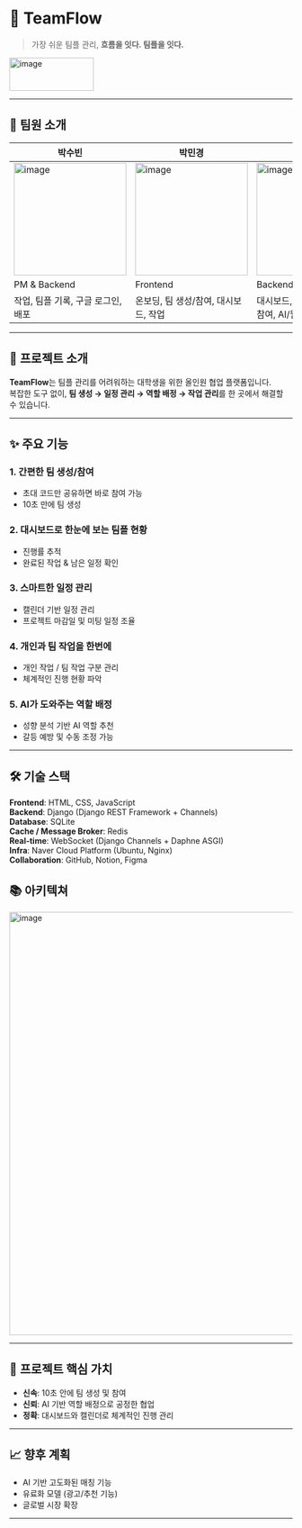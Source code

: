 # 🌊 TeamFlow
> 가장 쉬운 팀플 관리, **흐름을 잇다. 팀플을 잇다.**

<img width="150" height="59" alt="image" src="https://github.com/user-attachments/assets/bb85aba9-ca09-4161-af1b-e92216c7d4d5" />

---

## 👥 팀원 소개

| 박수빈      | 박민경     | 이상윤    | 전도현      |
| ------------- | ------------- | ------------- | ------------- |
| <img width="200" height="200" alt="image" src="https://github.com/user-attachments/assets/88fc0185-4213-410b-9a79-d1c9cefeb5c4" /> | <img width="200" height="200" alt="image" src="https://github.com/user-attachments/assets/2c21f8e3-c323-40e8-85d0-b374bae22e65" /> | <img width="200" height="200" alt="image" src="https://github.com/user-attachments/assets/fbdea175-fa1c-4dc5-b9e7-baa9bf6e1514" /> | <img width="200" height="200" alt="image" src="https://github.com/user-attachments/assets/e047bf46-91c1-4430-8d57-8acfe54dc296" /> |
| PM & Backend         | Frontend                | Backend                 | Frontend                    |
| 작업, 팀플 기록, 구글 로그인, 배포            | 온보딩, 팀 생성/참여, 대시보드, 작업         | 대시보드, 일정, 자료, 팀 생성/참여, AI/웹소켓            | 랜딩, 일정, 프로필, 팀플 기록, UI 디자인 개선                                                                                                      |

---

## 📌 프로젝트 소개
**TeamFlow**는 팀플 관리를 어려워하는 대학생을 위한 올인원 협업 플랫폼입니다.  
복잡한 도구 없이, **팀 생성 → 일정 관리 → 역할 배정 → 작업 관리**를 한 곳에서 해결할 수 있습니다.

---

## ✨ 주요 기능
### 1. 간편한 팀 생성/참여
- 초대 코드만 공유하면 바로 참여 가능  
- 10초 만에 팀 생성  

### 2. 대시보드로 한눈에 보는 팀플 현황
- 진행률 추적  
- 완료된 작업 & 남은 일정 확인  

### 3. 스마트한 일정 관리
- 캘린더 기반 일정 관리  
- 프로젝트 마감일 및 미팅 일정 조율  

### 4. 개인과 팀 작업을 한번에
- 개인 작업 / 팀 작업 구분 관리  
- 체계적인 진행 현황 파악  

### 5. AI가 도와주는 역할 배정
- 성향 분석 기반 AI 역할 추천  
- 갈등 예방 및 수동 조정 가능  

---

## 🛠 기술 스택
**Frontend**: HTML, CSS, JavaScript  
**Backend**: Django (Django REST Framework + Channels)  
**Database**: SQLite  
**Cache / Message Broker**: Redis  
**Real-time**: WebSocket (Django Channels + Daphne ASGI)  
**Infra**: Naver Cloud Platform (Ubuntu, Nginx)  
**Collaboration**: GitHub, Notion, Figma  

## 📚 아키텍쳐
<img width="1765" height="752" alt="image" src="https://github.com/user-attachments/assets/adda6c34-dea2-4705-adca-a245a5cb28ea" />

---

## 🎯 프로젝트 핵심 가치

* **신속**: 10초 안에 팀 생성 및 참여
* **신뢰**: AI 기반 역할 배정으로 공정한 협업
* **정확**: 대시보드와 캘린더로 체계적인 진행 관리

---

## 📈 향후 계획

* AI 기반 고도화된 매칭 기능
* 유료화 모델 (광고/추천 기능)
* 글로벌 시장 확장

---
